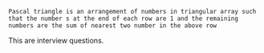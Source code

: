 	Pascal triangle is an arrangement of numbers in triangular array such that the number s at the end of each row are 1 and the remaining numbers are the sum of nearest two number in the above row
This are interview questions.
